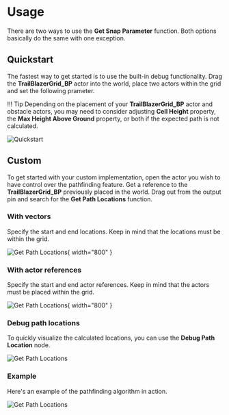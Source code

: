 # Usage

There are two ways to use the **Get Snap Parameter** function. Both options basically do the same with one exception.

## Quickstart

The fastest way to get started is to use the built-in debug functionality. Drag the **TrailBlazerGrid_BP** actor into the world, place two actors within the grid and set the following prameter.

!!! Tip
    Depending on the placement of your **TrailBlazerGrid_BP** actor and obstacle actors, you may need to consider adjusting **Cell Height** property, the **Max Height Above Ground** property, or both if the expected path is not calculated.

![Quickstart](./images/trail-blazer/quickstart.PNG)

## Custom

To get started with your custom implementation, open the actor you wish to have control over the pathfinding feature. Get a reference to the **TrailBlazerGrid_BP** previously placed in the world. Drag out from the output pin and search for the **Get Path Locations** function.

### With vectors

Specify the start and end locations. Keep in mind that the locations must be within the grid.

![Get Path Locations](./images/trail-blazer/custom-setup-1.PNG){ width="800" }

### With actor references

Specify the start and end actor references. Keep in mind that the actors must be placed within the grid.

![Get Path Locations](./images/trail-blazer/custom-setup-2.PNG){ width="800" }

### Debug path locations

To quickly visualize the calculated locations, you can use the **Debug Path Location** node.

![Get Path Locations](./images/trail-blazer/debug-path-locations.PNG)

### Example

Here's an example of the pathfinding algorithm in action.

![Get Path Locations](./images/trail-blazer/example.PNG)
